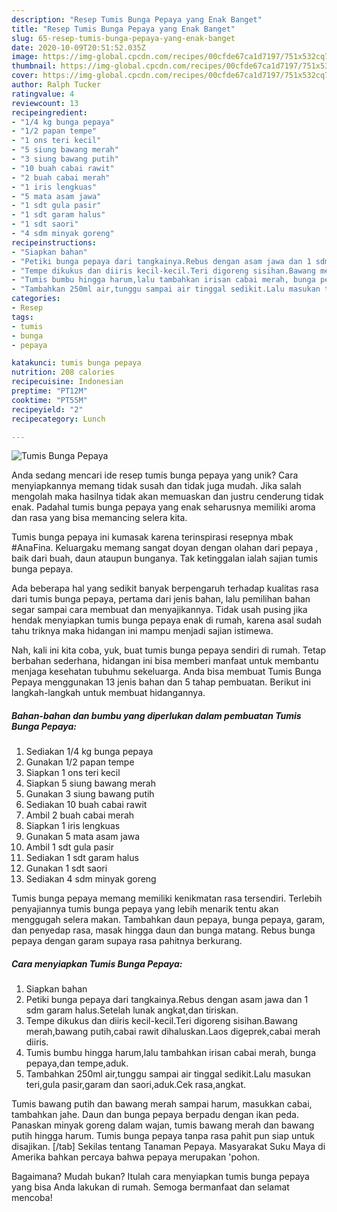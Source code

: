 ```yaml
---
description: "Resep Tumis Bunga Pepaya yang Enak Banget"
title: "Resep Tumis Bunga Pepaya yang Enak Banget"
slug: 65-resep-tumis-bunga-pepaya-yang-enak-banget
date: 2020-10-09T20:51:52.035Z
image: https://img-global.cpcdn.com/recipes/00cfde67ca1d7197/751x532cq70/tumis-bunga-pepaya-foto-resep-utama.jpg
thumbnail: https://img-global.cpcdn.com/recipes/00cfde67ca1d7197/751x532cq70/tumis-bunga-pepaya-foto-resep-utama.jpg
cover: https://img-global.cpcdn.com/recipes/00cfde67ca1d7197/751x532cq70/tumis-bunga-pepaya-foto-resep-utama.jpg
author: Ralph Tucker
ratingvalue: 4
reviewcount: 13
recipeingredient:
- "1/4 kg bunga pepaya"
- "1/2 papan tempe"
- "1 ons teri kecil"
- "5 siung bawang merah"
- "3 siung bawang putih"
- "10 buah cabai rawit"
- "2 buah cabai merah"
- "1 iris lengkuas"
- "5 mata asam jawa"
- "1 sdt gula pasir"
- "1 sdt garam halus"
- "1 sdt saori"
- "4 sdm minyak goreng"
recipeinstructions:
- "Siapkan bahan"
- "Petiki bunga pepaya dari tangkainya.Rebus dengan asam jawa dan 1 sdm garam halus.Setelah lunak angkat,dan tiriskan."
- "Tempe dikukus dan diiris kecil-kecil.Teri digoreng sisihan.Bawang merah,bawang putih,cabai rawit dihaluskan.Laos digeprek,cabai merah diiris."
- "Tumis bumbu hingga harum,lalu tambahkan irisan cabai merah, bunga pepaya,dan tempe,aduk."
- "Tambahkan 250ml air,tunggu sampai air tinggal sedikit.Lalu masukan teri,gula pasir,garam dan saori,aduk.Cek rasa,angkat."
categories:
- Resep
tags:
- tumis
- bunga
- pepaya

katakunci: tumis bunga pepaya 
nutrition: 208 calories
recipecuisine: Indonesian
preptime: "PT12M"
cooktime: "PT55M"
recipeyield: "2"
recipecategory: Lunch

---
```



![Tumis Bunga Pepaya](https://img-global.cpcdn.com/recipes/00cfde67ca1d7197/751x532cq70/tumis-bunga-pepaya-foto-resep-utama.jpg)

Anda sedang mencari ide resep tumis bunga pepaya yang unik? Cara menyiapkannya memang tidak susah dan tidak juga mudah. Jika salah mengolah maka hasilnya tidak akan memuaskan dan justru cenderung tidak enak. Padahal tumis bunga pepaya yang enak seharusnya memiliki aroma dan rasa yang bisa memancing selera kita.

Tumis bunga pepaya ini kumasak karena terinspirasi resepnya mbak #AnaFina. Keluargaku memang sangat doyan dengan olahan dari pepaya , baik dari buah, daun ataupun bunganya. Tak ketinggalan ialah sajian tumis bunga pepaya.

Ada beberapa hal yang sedikit banyak berpengaruh terhadap kualitas rasa dari tumis bunga pepaya, pertama dari jenis bahan, lalu pemilihan bahan segar sampai cara membuat dan menyajikannya. Tidak usah pusing jika hendak menyiapkan tumis bunga pepaya enak di rumah, karena asal sudah tahu triknya maka hidangan ini mampu menjadi sajian istimewa.


Nah, kali ini kita coba, yuk, buat tumis bunga pepaya sendiri di rumah. Tetap berbahan sederhana, hidangan ini bisa memberi manfaat untuk membantu menjaga kesehatan tubuhmu sekeluarga. Anda bisa membuat Tumis Bunga Pepaya menggunakan 13 jenis bahan dan 5 tahap pembuatan. Berikut ini langkah-langkah untuk membuat hidangannya.

<!--inarticleads1-->

##### Bahan-bahan dan bumbu yang diperlukan dalam pembuatan Tumis Bunga Pepaya:

1. Sediakan 1/4 kg bunga pepaya
1. Gunakan 1/2 papan tempe
1. Siapkan 1 ons teri kecil
1. Siapkan 5 siung bawang merah
1. Gunakan 3 siung bawang putih
1. Sediakan 10 buah cabai rawit
1. Ambil 2 buah cabai merah
1. Siapkan 1 iris lengkuas
1. Gunakan 5 mata asam jawa
1. Ambil 1 sdt gula pasir
1. Sediakan 1 sdt garam halus
1. Gunakan 1 sdt saori
1. Sediakan 4 sdm minyak goreng


Tumis bunga pepaya memang memiliki kenikmatan rasa tersendiri. Terlebih penyajiannya tumis bunga pepaya yang lebih menarik tentu akan menggugah selera makan. Tambahkan daun pepaya, bunga pepaya, garam, dan penyedap rasa, masak hingga daun dan bunga matang. Rebus bunga pepaya dengan garam supaya rasa pahitnya berkurang. 

<!--inarticleads2-->

##### Cara menyiapkan Tumis Bunga Pepaya:

1. Siapkan bahan
1. Petiki bunga pepaya dari tangkainya.Rebus dengan asam jawa dan 1 sdm garam halus.Setelah lunak angkat,dan tiriskan.
1. Tempe dikukus dan diiris kecil-kecil.Teri digoreng sisihan.Bawang merah,bawang putih,cabai rawit dihaluskan.Laos digeprek,cabai merah diiris.
1. Tumis bumbu hingga harum,lalu tambahkan irisan cabai merah, bunga pepaya,dan tempe,aduk.
1. Tambahkan 250ml air,tunggu sampai air tinggal sedikit.Lalu masukan teri,gula pasir,garam dan saori,aduk.Cek rasa,angkat.


Tumis bawang putih dan bawang merah sampai harum, masukkan cabai, tambahkan jahe. Daun dan bunga pepaya berpadu dengan ikan peda. Panaskan minyak goreng dalam wajan, tumis bawang merah dan bawang putih hingga harum. Tumis bunga pepaya tanpa rasa pahit pun siap untuk disajikan. [/tab] Sekilas tentang Tanaman Pepaya. Masyarakat Suku Maya di Amerika bahkan percaya bahwa pepaya merupakan &#39;pohon. 

Bagaimana? Mudah bukan? Itulah cara menyiapkan tumis bunga pepaya yang bisa Anda lakukan di rumah. Semoga bermanfaat dan selamat mencoba!
